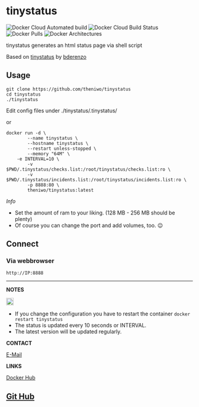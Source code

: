 # tinystatus
![Docker Cloud Automated build](https://img.shields.io/docker/cloud/automated/theniwo/tinystatus) ![Docker Cloud Build Status](https://img.shields.io/docker/cloud/build/theniwo/tinystatus) ![Docker Pulls](https://img.shields.io/docker/pulls/theniwo/tinystatus) ![Docker Architectures](https://img.shields.io/badge/arch-x86%20%7C%20amd64-informational)

tinystatus generates an html status page via shell script

Based on [tinystatus](https://github.com/bderenzo/tinystatus) by [bderenzo](https://github.com/bderenzo)



## Usage
```
git clone https://github.com/theniwo/tinystatus
cd tinystatus
./tinystatus
```
Edit config files under ./tinystatus/.tinystatus/

or

```
docker run -d \
        --name tinystatus \
        --hostname tinystatus \
        --restart unless-stopped \
        --memory "64M" \
	-e INTERVAL=10 \
        -v $PWD/.tinystatus/checks.list:/root/tinystatus/checks.list:ro \
        -v $PWD/.tinystatus/incidents.list:/root/tinystatus/incidents.list:ro \
        -p 8888:80 \
        theniwo/tinystatus:latest
```
*Info*
- Set the amount of ram to your liking. (128 MB - 256 MB should be plenty)
- Of course you can change the port and add volumes, too. :wink:


## Connect

### Via webbrowser
`http://IP:8888`


---
**NOTES**
<!---
	<pre>
	Scrolltext
	</pre>
-->

<img src="https://upload.wikimedia.org/wikipedia/commons/thumb/e/e4/Infobox_info_icon.svg/1200px-Infobox_info_icon.svg.png" alt="drawing" width="20"/>

* If you change the configuration you have to restart the container `docker restart tinystatus`
* The status is updated every 10 seconds or INTERVAL.
* The latest version will be updated regularly.

**CONTACT**

[E-Mail](mailto:tinystatus@theniwo.de)

**LINKS**

[Docker Hub](https://hub.docker.com/repository/docker/theniwo/tinystatus)

[Git Hub](https://github.com/theniwo/tinystatus)
---
